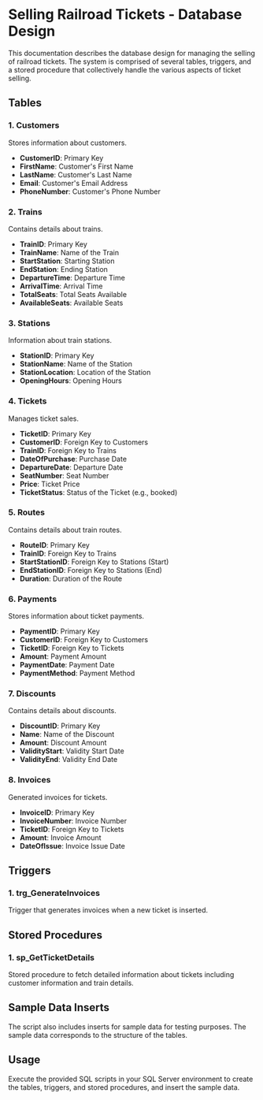 # Selling Railroad Tickets - Database Design

This documentation describes the database design for managing the selling of railroad tickets. The system is comprised of several tables, triggers, and a stored procedure that collectively handle the various aspects of ticket selling.

## Tables

### 1. Customers

Stores information about customers.

- **CustomerID**: Primary Key
- **FirstName**: Customer's First Name
- **LastName**: Customer's Last Name
- **Email**: Customer's Email Address
- **PhoneNumber**: Customer's Phone Number

### 2. Trains

Contains details about trains.

- **TrainID**: Primary Key
- **TrainName**: Name of the Train
- **StartStation**: Starting Station
- **EndStation**: Ending Station
- **DepartureTime**: Departure Time
- **ArrivalTime**: Arrival Time
- **TotalSeats**: Total Seats Available
- **AvailableSeats**: Available Seats

### 3. Stations

Information about train stations.

- **StationID**: Primary Key
- **StationName**: Name of the Station
- **StationLocation**: Location of the Station
- **OpeningHours**: Opening Hours

### 4. Tickets

Manages ticket sales.

- **TicketID**: Primary Key
- **CustomerID**: Foreign Key to Customers
- **TrainID**: Foreign Key to Trains
- **DateOfPurchase**: Purchase Date
- **DepartureDate**: Departure Date
- **SeatNumber**: Seat Number
- **Price**: Ticket Price
- **TicketStatus**: Status of the Ticket (e.g., booked)

### 5. Routes

Contains details about train routes.

- **RouteID**: Primary Key
- **TrainID**: Foreign Key to Trains
- **StartStationID**: Foreign Key to Stations (Start)
- **EndStationID**: Foreign Key to Stations (End)
- **Duration**: Duration of the Route

### 6. Payments

Stores information about ticket payments.

- **PaymentID**: Primary Key
- **CustomerID**: Foreign Key to Customers
- **TicketID**: Foreign Key to Tickets
- **Amount**: Payment Amount
- **PaymentDate**: Payment Date
- **PaymentMethod**: Payment Method

### 7. Discounts

Contains details about discounts.

- **DiscountID**: Primary Key
- **Name**: Name of the Discount
- **Amount**: Discount Amount
- **ValidityStart**: Validity Start Date
- **ValidityEnd**: Validity End Date

### 8. Invoices

Generated invoices for tickets.

- **InvoiceID**: Primary Key
- **InvoiceNumber**: Invoice Number
- **TicketID**: Foreign Key to Tickets
- **Amount**: Invoice Amount
- **DateOfIssue**: Invoice Issue Date

## Triggers

### 1. trg_GenerateInvoices

Trigger that generates invoices when a new ticket is inserted.

## Stored Procedures

### 1. sp_GetTicketDetails

Stored procedure to fetch detailed information about tickets including customer information and train details.

## Sample Data Inserts

The script also includes inserts for sample data for testing purposes. The sample data corresponds to the structure of the tables.

## Usage

Execute the provided SQL scripts in your SQL Server environment to create the tables, triggers, and stored procedures, and insert the sample data.
